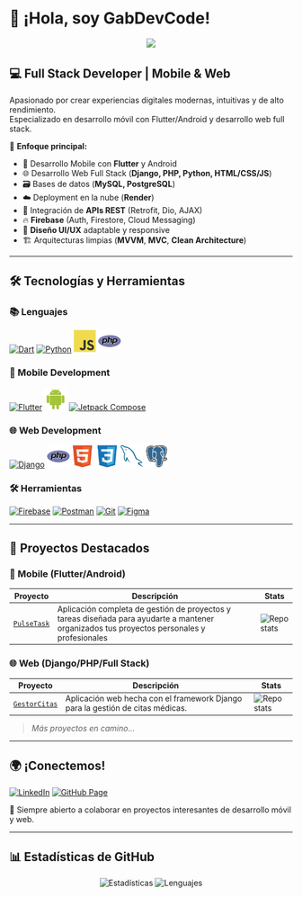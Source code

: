 # 👋 ¡Hola, soy GabDevCode!  

<p align="center"> 
  <img src="https://user-images.githubusercontent.com/74038190/225813708-98b745f2-7d22-48cf-9150-083f1b00d6c9.gif" width="800px"> 
</p>

## 💻 Full Stack Developer | Mobile & Web  

Apasionado por crear experiencias digitales modernas, intuitivas y de alto rendimiento.  
Especializado en desarrollo móvil con Flutter/Android y desarrollo web full stack.  

🚀 **Enfoque principal:**  
- 📱 Desarrollo Mobile con **Flutter** y Android 
- 🌐 Desarrollo Web Full Stack (**Django, PHP, Python, HTML/CSS/JS**)  
- 🗃️ Bases de datos (**MySQL, PostgreSQL**)  
- ☁️ Deployment en la nube (**Render**)  
- 🔄 Integración de **APIs REST** (Retrofit, Dio, AJAX)  
- 🔥 **Firebase** (Auth, Firestore, Cloud Messaging)  
- 🎨 **Diseño UI/UX** adaptable y responsive  
- 🏗️ Arquitecturas limpias (**MVVM**, **MVC**, **Clean Architecture**)  

---

## 🛠️ Tecnologías y Herramientas  

### 📚 Lenguajes  
<p align="left">
  <a href="https://dart.dev/" target="_blank"><img src="https://www.vectorlogo.zone/logos/dartlang/dartlang-icon.svg" alt="Dart" width="40" height="40"/></a>
  <a href="https://python.org/" target="_blank"><img src="https://www.vectorlogo.zone/logos/python/python-icon.svg" alt="Python" width="40" height="40"/></a>
  <a href="https://developer.mozilla.org/en-US/docs/Web/JavaScript" target="_blank"><img src="https://raw.githubusercontent.com/devicons/devicon/master/icons/javascript/javascript-original.svg" alt="JavaScript" width="40" height="40"/></a>
  <a href="https://www.php.net/" target="_blank"><img src="https://raw.githubusercontent.com/devicons/devicon/master/icons/php/php-original.svg" alt="PHP" width="40" height="40"/></a>
</p>

### 📱 Mobile Development  
<p align="left">
  <a href="https://flutter.dev" target="_blank"><img src="https://www.vectorlogo.zone/logos/flutterio/flutterio-icon.svg" alt="Flutter" width="40" height="40"/></a>
  <a href="https://developer.android.com" target="_blank"><img src="https://raw.githubusercontent.com/devicons/devicon/master/icons/android/android-original.svg" alt="Android" width="40" height="40"/></a>
  <a href="https://developer.android.com/jetpack/compose" target="_blank"><img src="https://avatars.githubusercontent.com/u/71742764?s=200&v=4" alt="Jetpack Compose" width="40" height="40"/></a>
</p>

### 🌐 Web Development  
<p align="left">
  <a href="https://www.djangoproject.com/" target="_blank"><img src="https://www.vectorlogo.zone/logos/djangoproject/djangoproject-icon.svg" alt="Django" width="40" height="40"/></a>
  <a href="https://www.php.net/" target="_blank"><img src="https://raw.githubusercontent.com/devicons/devicon/master/icons/php/php-original.svg" alt="PHP" width="40" height="40"/></a>
  <a href="https://www.w3.org/html/" target="_blank"><img src="https://raw.githubusercontent.com/devicons/devicon/master/icons/html5/html5-original.svg" alt="HTML5" width="40" height="40"/></a>
  <a href="https://www.w3schools.com/css/" target="_blank"><img src="https://raw.githubusercontent.com/devicons/devicon/master/icons/css3/css3-original.svg" alt="CSS3" width="40" height="40"/></a>
  <a href="https://www.mysql.com/" target="_blank"><img src="https://raw.githubusercontent.com/devicons/devicon/master/icons/mysql/mysql-original.svg" alt="MySQL" width="40" height="40"/></a>
  <a href="https://www.postgresql.org" target="_blank"><img src="https://raw.githubusercontent.com/devicons/devicon/master/icons/postgresql/postgresql-original.svg" alt="PostgreSQL" width="40" height="40"/></a>
</p>

### 🛠️ Herramientas  
<p align="left">
  <a href="https://firebase.google.com/" target="_blank"><img src="https://www.vectorlogo.zone/logos/firebase/firebase-icon.svg" alt="Firebase" width="40" height="40"/></a>
  <a href="https://postman.com" target="_blank"><img src="https://cdn.iconscout.com/icon/free/png-512/free-postman-logo-icon-3030217.png?f=webp&w=256" alt="Postman" width="40" height="40"/></a>
  <a href="https://git-scm.com/" target="_blank"><img src="https://www.vectorlogo.zone/logos/git-scm/git-scm-icon.svg" alt="Git" width="40" height="40"/></a>
  <a href="https://figma.com/" target="_blank"><img src="https://www.vectorlogo.zone/logos/figma/figma-icon.svg" alt="Figma" width="40" height="40"/></a>
 
</p>


---

## 🚀 Proyectos Destacados

### 📱 Mobile (Flutter/Android)
| Proyecto | Descripción | Stats |
|---------|-------------|--------|
| [`PulseTask`](https://github.com/GaboDevCode/Pulse-Task) | Aplicación completa de gestión de proyectos y tareas diseñada para ayudarte a mantener organizados tus proyectos personales y profesionales | ![Repo stats](https://github.com/GaboDevCode/Pulse-Task) |


### 🌐 Web (Django/PHP/Full Stack)
| Proyecto | Descripción | Stats |
|---------|-------------|--------|
| [`GestorCitas`](https://github.com/GaboDevCode/GestorCitas) | Aplicación web hecha con el framework Django para la gestión de citas médicas. | ![Repo stats](https://github-readme-stats.vercel.app/api/pin/?username=GaboDevCode&repo=GestorCitas&theme=radical) |


> *Más proyectos en camino...*

---

## 🌍 ¡Conectemos!  
<p align="left">
  <a href="https://www.linkedin.com/in/eduardo-gabriel-6a814035b/" target="_blank"><img src="https://www.vectorlogo.zone/logos/linkedin/linkedin-icon.svg" alt="LinkedIn" width="30" height="30"/></a>
  <a href="https://g-kr4v3n.github.io/" target="_blank"><img src="https://www.vectorlogo.zone/logos/github/github-tile.svg" alt="GitHub Page" width="30" height="30"/></a>
</p>

📌 Siempre abierto a colaborar en proyectos interesantes de desarrollo móvil y web.  

---

## 📊 Estadísticas de GitHub  

<p align="center">
  <img src="https://github-readme-stats.vercel.app/api?username=GaboDevCode&show_icons=true&theme=radical" alt="Estadísticas" width="48%"/>
  <img src="https://github-readme-stats.vercel.app/api/top-langs/?username=GaboDevCode&layout=compact&theme=radical" alt="Lenguajes" width="45%"/>
</p>
